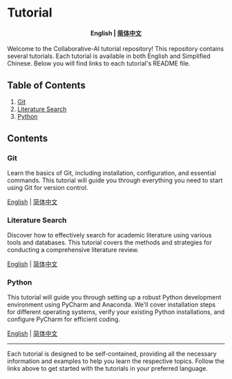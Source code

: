 # Tutorial
<h4 align="center">
    <p>
        <b>English</b> |
        <a href="https://github.com/Collaborative-AI/tutorial/blob/main/README_zh.md">简体中文</a>
    </p>
</h4>

Welcome to the Collaborative-AI tutorial repository! This repository contains several tutorials. Each tutorial is available in both English and Simplified Chinese. Below you will find links to each tutorial's README file.

## Table of Contents

1. [Git](#git)
2. [Literature Search](#literature-search)
3. [Python](#python)

## Contents

### Git

Learn the basics of Git, including installation, configuration, and essential commands. This tutorial will guide you through everything you need to start using Git for version control.

<p>
    <a href="https://github.com/Collaborative-AI/tutorial/blob/main/Git/README.md">English</a> |
    <a href="https://github.com/Collaborative-AI/tutorial/blob/main/Git/README_zh.md">简体中文</a>
</p>

### Literature Search

Discover how to effectively search for academic literature using various tools and databases. This tutorial covers the methods and strategies for conducting a comprehensive literature review.

<p>
    <a href="https://github.com/Collaborative-AI/tutorial/blob/main/Literature%20Search/README.md">English</a> |
    <a href="https://github.com/Collaborative-AI/tutorial/blob/main/Literature%20Search/README_zh.md">简体中文</a>
</p>

### Python

This tutorial will guide you through setting up a robust Python development environment using PyCharm and Anaconda. We'll cover installation steps for different operating systems, verify your existing Python installations, and configure PyCharm for efficient coding.

<p>
    <a href="https://github.com/Collaborative-AI/tutorial/blob/main/Python/README.md">English</a> |
    <a href="https://github.com/Collaborative-AI/tutorial/blob/main/Python/README_zh.md">简体中文</a>
</p>

---

Each tutorial is designed to be self-contained, providing all the necessary information and examples to help you learn the respective topics. Follow the links above to get started with the tutorials in your preferred language.